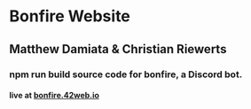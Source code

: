 # Bonfire Website
## Matthew Damiata & Christian Riewerts
### npm run build source code for bonfire, a Discord bot.
#### live at [bonfire.42web.io](bonfire.42web.io)
